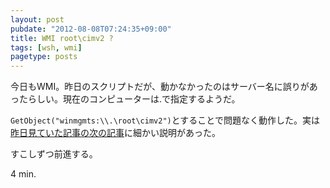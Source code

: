 ```yaml
---
layout: post
pubdate: "2012-08-08T07:24:35+09:00"
title: WMI root\cimv2 ?
tags: [wsh, wmi]
pagetype: posts
---
```

今日もWMI。昨日のスクリプトだが、動かなかったのはサーバー名に誤りがあったらしい。現在のコンピューターは.で指定するようだ。

`GetObject("winmgmts:\\.\root\cimv2")`とすることで問題なく動作した。実は[昨日見ていた記事の次の記事](http://msdn.microsoft.com/ja-jp/library/ms974592)に細かい説明があった。

すこしずつ前進する。

4 min.
